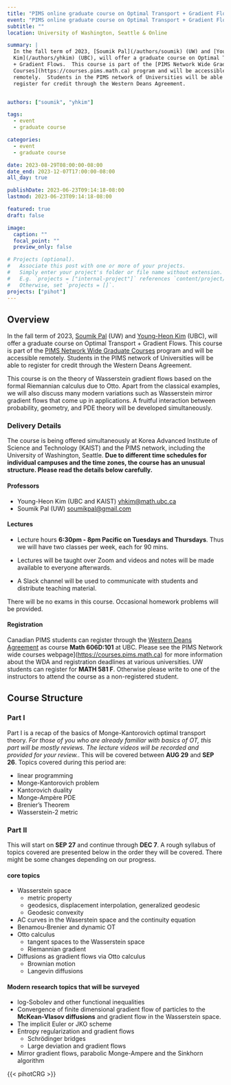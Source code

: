 ```yaml
---
title: "PIMS online graduate course on Optimal Transport + Gradient Flows"
event: "PIMS online graduate course on Optimal Transport + Gradient Flows"
subtitle: ""
location: University of Washington, Seattle & Online

summary: |
  In the fall term of 2023, [Soumik Pal](/authors/soumik) (UW) and [Young-Heon
  Kim](/authors/yhkim) (UBC), will offer a graduate course on Optimal Transport
  + Gradient Flows.  This course is part of the [PIMS Network Wide Graduate
  Courses](https://courses.pims.math.ca) program and will be accessible
  remotely.  Students in the PIMS network of Universities will be able to
  register for credit through the Western Deans Agreement.


authors: ["soumik", "yhkim"]

tags:
  - event
  - graduate course

categories:
  - event
  - graduate course

date: 2023-08-29T08:00:00-08:00
date_end: 2023-12-07T17:00:00-08:00
all_day: true

publishDate: 2023-06-23T09:14:18-08:00
lastmod: 2023-06-23T09:14:18-08:00

featured: true
draft: false

image:
  caption: ""
  focal_point: ""
  preview_only: false

# Projects (optional).
#   Associate this post with one or more of your projects.
#   Simply enter your project's folder or file name without extension.
#   E.g. `projects = ["internal-project"]` references `content/project/deep-learning/index.md`.
#   Otherwise, set `projects = []`.
projects: ["pihot"]
---
```


## Overview

In the fall term of 2023, [Soumik Pal](/authors/soumik) (UW) and [Young-Heon
Kim](/authors/yhkim) (UBC), will offer a graduate course on Optimal
Transport + Gradient Flows.  This course is part of the [PIMS Network Wide
Graduate Courses](https://courses.pims.math.ca) program and will be accessible
remotely.  Students in the PIMS network of Universities will be able to register
for credit through the Western Deans Agreement.

This course is on the theory of Wasserstein gradient flows based on the formal
Riemannian calculus due to Otto. Apart from the classical examples, we will also
discuss many modern variations such as Wasserstein mirror gradient flows that
come up in applications. A fruitful interaction between probability, geometry,
and PDE theory will be developed simultaneously.


### Delivery Details

The course is being offered simultaneously at Korea Advanced Institute of
Science and Technology (KAIST) and the PIMS network, including the University of
Washington, Seattle. **Due to different time schedules for individual campuses and
the time zones, the course has an unusual structure. Please read the details
below carefully.**


#### Professors
  * Young-Heon Kim (UBC and KAIST) <yhkim@math.ubc.ca>
  * Soumik Pal (UW) <soumikpal@gmail.com>

#### Lectures
* Lecture hours **6:30pm - 8pm Pacific on Tuesdays and Thursdays**. Thus we will
have two classes per week, each for 90 mins.

* Lectures will be taught over Zoom and videos and notes will be made available to
everyone afterwards.

* A Slack channel will be used to communicate with students and distribute
teaching material.

There will be no exams in this course. Occasional homework problems will be
provided.

#### Registration
Canadian PIMS students can register through the [Western Deans
Agreement](http://wcdgs.ca/western-deans-agreement.html) as course **Math
606D:101** at UBC. Please see the PIMS Network wide courses
webpage](https://courses.pims.math.ca) for more information about the WDA and
registration deadlines at various universities. UW students can register for
**MATH 581 F**. Otherwise please write to one of the instructors to attend the
course as a non-registered student.


## Course Structure

### Part I
Part I is a recap of the basics of Monge-Kantorovich optimal transport theory.
_For those of you who are already familiar with basics of OT, this part will be mostly reviews. The lecture videos will be recorded and provided for your review._.
This will be covered between **AUG 29** and **SEP 26**. Topics covered during
this period are:

* linear programming
* Monge-Kantorovich problem
* Kantorovich duality
* Monge-Ampère PDE
* Brenier’s Theorem
* Wasserstein-2 metric

### Part II
This will start on **SEP 27** and continue through **DEC 7**. A rough syllabus
of topics covered are presented below in the order they will be covered. There
might be some changes depending on our progress.


#### core topics
* Wasserstein space
  * metric property
  * geodesics, displacement interpolation, generalized geodesic
  * Geodesic convexity
* AC curves in the Waserstein space and the continuity equation
* Benamou-Brenier and dynamic OT
* Otto calculus
  * tangent spaces to the Wasserstein space
  * Riemannian gradient
* Diffusions as gradient flows via Otto calculus
  * Brownian motion
  * Langevin diffusions

#### Modern research topics that will be surveyed
* log-Sobolev and other functional inequalities
* Convergence of finite dimensional gradient flow of particles to the
  **McKean-Vlasov diffusions** and gradient flow in the Wasserstein space.
* The implicit Euler or JKO scheme
* Entropy regularization and gradient flows
  * Schrödinger bridges
  * Large deviation and gradient flows
* Mirror gradient flows, parabolic Monge-Ampere and the Sinkhorn algorithm

{{< pihotCRG >}}
